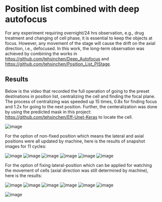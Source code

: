 # Position list combined with deep autofocus


For any experiment requiring overnight/24 hrs observation, e.g., drug treatment and changing of cell phase, it is essential to keep the objects at focus. However, any movement of the stage will cause the drift on the axial direction, i.e., defocused. In this work, the long-term observation was achieved by combining the works in https://github.com/tehsinchen/Deep_Autofocus and https://github.com/tehsinchen/Position_List_PIStage.


## Results

Below is the video that recorded the full operation of going to the preset destinations in position list, centralizing the cell and finding the focal plane. The process of centralizing was speeded up 15 times, 0.8x for finding focus and 1.2x for going to the next position. Further, the centeralization was done by using the predicted mask in this project: https://github.com/tehsinchen/Eff-Unet-Keras to locate the cell.

![image](https://github.com/tehsinchen/Deep_Position_List/blob/main/operation_demo/position_list_autofocus.gif)




For the option of non-fixed position which means the lateral and axial positions were all updated by machine, here is the results of snapshot images for 11 cycles:

![image](https://github.com/tehsinchen/Deep_Position_List/blob/main/non-fixed-position/Pos1.gif)
![image](https://github.com/tehsinchen/Deep_Position_List/blob/main/non-fixed-position/Pos2.gif)
![image](https://github.com/tehsinchen/Deep_Position_List/blob/main/non-fixed-position/Pos3.gif)
![image](https://github.com/tehsinchen/Deep_Position_List/blob/main/non-fixed-position/Pos4.gif)
![image](https://github.com/tehsinchen/Deep_Position_List/blob/main/non-fixed-position/Pos5.gif)
![image](https://github.com/tehsinchen/Deep_Position_List/blob/main/non-fixed-position/Pos6.gif)




For the option of fixing lateral-position which can be applied for watching the movement of cells (axial direction was still determined by machine), here is the results:

![image](https://github.com/tehsinchen/Deep_Position_List/blob/main/fixed-position/Pos1.gif)
![image](https://github.com/tehsinchen/Deep_Position_List/blob/main/fixed-position/Pos2.gif)
![image](https://github.com/tehsinchen/Deep_Position_List/blob/main/fixed-position/Pos3.gif)
![image](https://github.com/tehsinchen/Deep_Position_List/blob/main/fixed-position/Pos4.gif)
![image](https://github.com/tehsinchen/Deep_Position_List/blob/main/fixed-position/Pos5.gif)
![image](https://github.com/tehsinchen/Deep_Position_List/blob/main/fixed-position/Pos6.gif)


![image](https://github.com/tehsinchen/Deep_Position_List/blob/main/axial_positions/axial_position.png)
